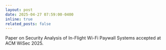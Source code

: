 ```yaml
---
layout: post
date: 2025-04-27 07:59:00-0400
inline: true
related_posts: false
---
```


Paper on Security Analysis of In-Flight Wi-Fi Paywall Systems accepted at ACM WiSec 2025.